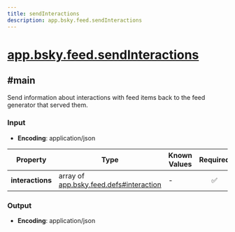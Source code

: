 ```yaml
---
title: sendInteractions
description: app.bsky.feed.sendInteractions
---
```


# [app.bsky.feed.sendInteractions](https://github.com/myConsciousness/atproto.dart/blob/main/lexicons/app/bsky/feed/sendInteractions.json)

## #main

Send information about interactions with feed items back to the feed generator that served them.

### Input

- **Encoding**: application/json

| Property | Type | Known Values | Required | Description |
| --- | --- | --- | :---: | --- |
| **interactions** | array of [app.bsky.feed.defs#interaction](../../../../lexicons/app/bsky/feed/defs.md#interaction) | - | ✅ | - |

### Output

- **Encoding**: application/json
